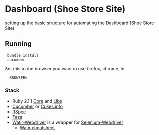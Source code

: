 Dashboard (Shoe Store Site)
==========================

setting up the basic structure for automating the Dashboard (Shoe Store Site)

## Running


```
 bundle install
 cucumber 
```

Set this to the browser you want to use firefox, chrome, ie

```
  BROWSER= 
```

### Stack
* Ruby 2.1.1 [Core](http://www.ruby-doc.org/core-2.1.1/) and [Libs](http://www.ruby-doc.org/stdlib-2.1.1/)
* [Cucumber](https://github.com/cucumber/cucumber/wiki/_pages) or [Cukes.info](http://cukes.info/)
* [RSpec](https://github.com/rspec/rspec)
* [Taza](https://github.com/scudco/taza/wiki)
* [Watir-Webdriver](http://rubydoc.info/gems/watir-webdriver/YARD) is a wrapper for [Selenium-Webdriver](http://selenium.googlecode.com/git/docs/api/rb/index.html)
    * [Watir cheatsheet](http://pettichord.com/watirtutorial/docs/watir_cheat_sheet/WTR/Methods%20supported%20by%20Element.html)